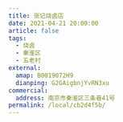 ```yaml
---
title: 张记烧卤店
date: 2021-04-21 20:00:00
article: false
tags:
  - 烧卤
  - 秦淮区
  - 五老村
external:
  amap: B0019072H9
  dianping: G2GAigbnjYvRN3xu
commercial:
  address: 南京市秦淮区三条巷41号
permalink: /local/cb2d4f5b/
---
```


<Infobox/>